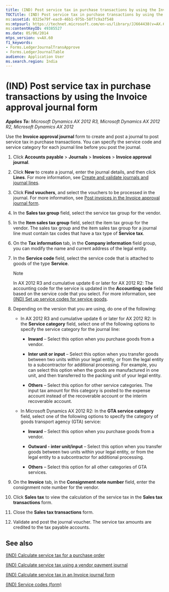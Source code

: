 ```yaml
---
title: (IND) Post service tax in purchase transactions by using the Invoice approval journal form
TOCTitle: (IND) Post service tax in purchase transactions by using the Invoice approval journal form
ms:assetid: 0325e79f-eac0-46b1-975b-58f7c9a3f548
ms:mtpsurl: https://technet.microsoft.com/en-us/library/JJ664438(v=AX.60)
ms:contentKeyID: 49385527
ms.date: 05/06/2014
mtps_version: v=AX.60
f1_keywords:
- Forms.LedgerJournalTransApprove
- Forms.LedgerJournalTable
audience: Application User
ms.search.region: India
---
```


# (IND) Post service tax in purchase transactions by using the Invoice approval journal form 


_**Applies To:** Microsoft Dynamics AX 2012 R3, Microsoft Dynamics AX 2012 R2, Microsoft Dynamics AX 2012_

Use the **Invoice approval journal** form to create and post a journal to post service tax in purchase transactions. You can specify the service code and service category for each journal line before you post the journal.

1.  Click **Accounts payable** \> **Journals** \> **Invoices** \> **Invoice approval journal**.

2.  Click **New** to create a journal, enter the journal details, and then click **Lines**. For more information, see [Create and validate journals and journal lines](create-and-validate-journals-and-journal-lines.md).

3.  Click **Find vouchers**, and select the vouchers to be processed in the journal. For more information, see [Post invoices in the Invoice approval journal form](post-invoices-in-the-invoice-approval-journal-form.md).

4.  In the **Sales tax group** field, select the service tax group for the vendor.

5.  In the **Item sales tax group** field, select the item tax group for the vendor. The sales tax group and the item sales tax group for a journal line must contain tax codes that have a tax type of **Service tax**.

6.  On the **Tax information** tab, in the **Company information** field group, you can modify the name and current address of the legal entity.

7.  In the **Service code** field, select the service code that is attached to goods of the type **Service**.
    

    > [!NOTE]
    > <P>In AX 2012 R3 and cumulative update 6 or later for AX 2012 R2: The accounting code for the service is updated in the <STRONG>Accounting code</STRONG> field based on the service code that you select. For more information, see <A href="ind-set-up-service-codes-for-service-goods.md">(IND) Set up service codes for service goods</A>.</P>



8.  Depending on the version that you are using, do one of the following:
    
      - In AX 2012 R3 and cumulative update 6 or later for AX 2012 R2: In the **Service category** field, select one of the following options to specify the service category for the journal line:
        
          - **Inward** – Select this option when you purchase goods from a vendor.
        
          - **Inter unit or input** – Select this option when you transfer goods between two units within your legal entity, or from the legal entity to a subcontractor for additional processing. For example, you can select this option when the goods are manufactured in one unit, and then transferred to the packing unit of your legal entity.
        
          - **Others** – Select this option for other service categories. The input tax amount for this category is posted to the expense account instead of the recoverable account or the interim recoverable account.
    
      - In Microsoft Dynamics AX 2012 R2: In the **GTA service category** field, select one of the following options to specify the category of goods transport agency (GTA) service:
        
          - **Inward** – Select this option when you purchase goods from a vendor.
        
          - **Outward - inter unit/input** – Select this option when you transfer goods between two units within your legal entity, or from the legal entity to a subcontractor for additional processing.
        
          - **Others** – Select this option for all other categories of GTA services.

9.  On the **Invoice** tab, in the **Consignment note number** field, enter the consignment note number for the vendor.

10. Click **Sales tax** to view the calculation of the service tax in the **Sales tax transactions** form.

11. Close the **Sales tax transactions** form.

12. Validate and post the journal voucher. The service tax amounts are credited to the tax payable accounts.

## See also

[(IND) Calculate service tax for a purchase order](ind-calculate-service-tax-for-a-purchase-order.md)

[(IND) Calculate service tax using a vendor payment journal](ind-calculate-service-tax-using-a-vendor-payment-journal.md)

[(IND) Calculate service tax in an Invoice journal form](ind-calculate-service-tax-in-an-invoice-journal-form.md)

[(IND) Service codes (form)](https://technet.microsoft.com/en-us/library/jj664830\(v=ax.60\))

  


